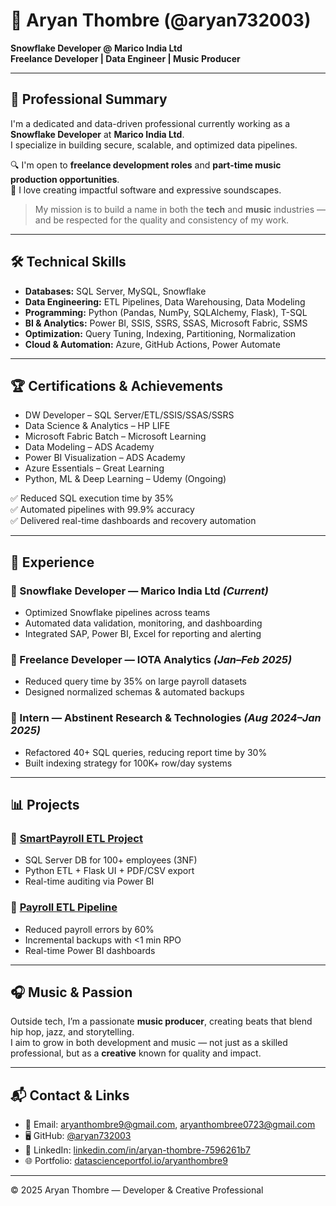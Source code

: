 # 👋 Aryan Thombre (@aryan732003)

**Snowflake Developer @ Marico India Ltd**  
**Freelance Developer | Data Engineer | Music Producer**

---

## 🚀 Professional Summary

I'm a dedicated and data-driven professional currently working as a **Snowflake Developer** at **Marico India Ltd**.  
I specialize in building secure, scalable, and optimized data pipelines.

🔍 I'm open to **freelance development roles** and **part-time music production opportunities**.  
🎵 I love creating impactful software and expressive soundscapes.

> My mission is to build a name in both the **tech** and **music** industries — and be respected for the quality and consistency of my work.

---

## 🛠️ Technical Skills

- **Databases:** SQL Server, MySQL, Snowflake  
- **Data Engineering:** ETL Pipelines, Data Warehousing, Data Modeling  
- **Programming:** Python (Pandas, NumPy, SQLAlchemy, Flask), T-SQL  
- **BI & Analytics:** Power BI, SSIS, SSRS, SSAS, Microsoft Fabric, SSMS  
- **Optimization:** Query Tuning, Indexing, Partitioning, Normalization  
- **Cloud & Automation:** Azure, GitHub Actions, Power Automate  

---

## 🏆 Certifications & Achievements

- DW Developer – SQL Server/ETL/SSIS/SSAS/SSRS  
- Data Science & Analytics – HP LIFE  
- Microsoft Fabric Batch – Microsoft Learning  
- Data Modeling – ADS Academy  
- Power BI Visualization – ADS Academy  
- Azure Essentials – Great Learning  
- Python, ML & Deep Learning – Udemy (Ongoing)  

✅ Reduced SQL execution time by 35%  
✅ Automated pipelines with 99.9% accuracy  
✅ Delivered real-time dashboards and recovery automation

---

## 💼 Experience

### 🔹 Snowflake Developer — Marico India Ltd *(Current)*
- Optimized Snowflake pipelines across teams
- Automated data validation, monitoring, and dashboarding
- Integrated SAP, Power BI, Excel for reporting and alerting

### 🔹 Freelance Developer — IOTA Analytics *(Jan–Feb 2025)*
- Reduced query time by 35% on large payroll datasets
- Designed normalized schemas & automated backups

### 🔹 Intern — Abstinent Research & Technologies *(Aug 2024–Jan 2025)*
- Refactored 40+ SQL queries, reducing report time by 30%
- Built indexing strategy for 100K+ row/day systems

---

## 📊 Projects

### 🔸 [SmartPayroll ETL Project](https://github.com/aryan732003/SmartPayroll-ETL-Project)
- SQL Server DB for 100+ employees (3NF)
- Python ETL + Flask UI + PDF/CSV export
- Real-time auditing via Power BI

### 🔸 [Payroll ETL Pipeline](https://github.com/aryan732003/payroll-etl-pipeline)
- Reduced payroll errors by 60%
- Incremental backups with <1 min RPO
- Real-time Power BI dashboards

---

## 🎧 Music & Passion

Outside tech, I’m a passionate **music producer**, creating beats that blend hip hop, jazz, and storytelling.  
I aim to grow in both development and music — not just as a skilled professional, but as a **creative** known for quality and impact.

---

## 📬 Contact & Links

- 📧 Email: [aryanthombre9@gmail.com](mailto:aryanthombre9@gmail.com), [aryanthombree0723@gmail.com](mailto:aryanthombree0723@gmail.com)  
- 🖥️ GitHub: [@aryan732003](https://github.com/aryan732003)  
- 💼 LinkedIn: [linkedin.com/in/aryan-thombre-7596261b7](https://www.linkedin.com/in/aryan-thombre-7596261b7/)  
- 🌐 Portfolio: [datascienceportfol.io/aryanthombre9](https://www.datascienceportfol.io/aryanthombre9)

---

© 2025 Aryan Thombre — Developer & Creative Professional
